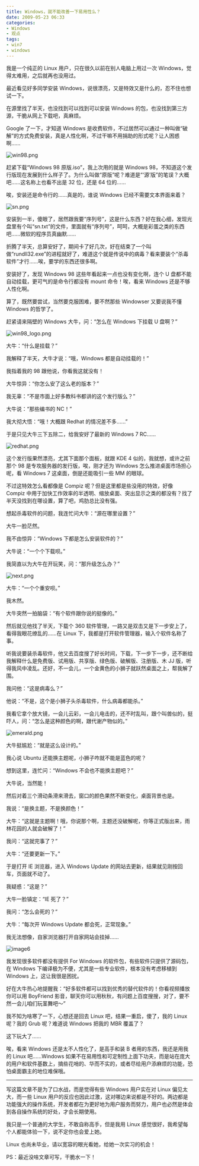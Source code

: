 ```yaml
---
title: Windows，就不能改善一下易用性么？
date: 2009-05-23 06:33
categories:
- Windows
- 观点
tags:
- win7
- windows
---
```


我是一个纯正的 Linux 用户，只在很久以前在别人电脑上用过一次
Windows，觉得太难用，之后就再也没用过。

最近看见好多同学安装
Windows，说很漂亮，又是特效又是什么的，忍不住也想试一下。

在源里找了半天，也没找到可以找到可以安装 Windows
的包，也没找到第三方源，干脆从网上下载吧，真麻烦。

Google 了一下，才知道 Windows
是收费软件，不过居然可以通过一种叫做“破解”的方式免费安装，真是人性化啊，不过干嘛不用捐助的形式呢？让人困惑啊……

![win98.png](http://lh5.ggpht.com/_6pI9N0iQzXE/ShezDWLUTRI/AAAAAAAAATE/PmFT5Ix16Co/win98.png?imgmax=800)

赶紧下载“Windows 98 原版.iso”，我上次用的就是 Windows
98，不知道这个发行版现在发展到什么样子了。为什么叫做“原版”呢？难道是“‘源’版”的笔误？大概吧……这名称上也看不出是
32 位，还是 64 位的……

唉，安装还是命令行的……真是的，谁说 Windows 已经不需要文本界面来着？

![sn.png](http://lh5.ggpht.com/_6pI9N0iQzXE/She7c3VGUJI/AAAAAAAAATM/q0G-UeA6XmQ/sn.png?imgmax=800)

安装到一半，傻眼了，居然跟我要“序列号”，这是什么东西？好在我心细，发现光盘里有个叫“sn.txt”的文件，里面就有“序列号”，呵呵，大概是彩蛋之类的东西吧……微软的程序员真幽默……

折腾了半天，总算安好了，期间卡了好几次，好在结束了一个叫做“rundll32.exe”的进程就好了，难道这个就是传说中的病毒？看来要装个“杀毒软件”才行……唉，要学的东西还很多啊。

安装好了，发现 Windows 98 这些年看起来一点也没有变化啊，连个 U
盘都不能自动挂载，更可气的是命令行都没有 mount 命令！唉，看来 Windows
还是不够人性化啊。

算了，既然要尝试，当然要克服困难，要不然那些 Windowser 又要说我不懂
Windows 的哲学了。

赶紧请来隔壁的 Windows 大牛，问：“怎么在 Windows 下挂载 U 盘啊？”

![win98\_logo.png](http://lh4.ggpht.com/_6pI9N0iQzXE/She8gvgmU-I/AAAAAAAAATU/5SKaUaydq3Y/win98_logo.png?imgmax=800)

大牛：“什么是挂载？”

我解释了半天，大牛才说：“哦，Windows 都是自动挂载的！”

我指着我的 98 跟他说，你看我这就没有！

大牛惊异：“你怎么安了这么老的版本？”

我无辜：“不是市面上好多教科书都讲的这个发行版么？”

大牛说：“那些编书的 NC！”

我大彻大悟：“哦！大概跟 Redhat 的情况差不多……”

于是只见大牛三下五除二，给我安好了最新的 Windows 7 RC……

![redhat.png](http://lh3.ggpht.com/_6pI9N0iQzXE/She-PVDGUII/AAAAAAAAATc/FAVo9Y_CeGA/redhat.png?imgmax=800)

这个发行版果然漂亮，尤其下面那个面板，就跟 KDE 4
似的，我就想，或许之前那个 98 是专攻服务器的发行版，唉，刚才还为 Windows
怎么推进桌面市场担心呢，看 Windows 7 这桌面，倒是还能吸引一些 MM
的眼球。

不过这特效怎么看都像是 Compiz 呢？但是这里都是些没用的特效，好像 Compiz
中用于加快工作效率的半透明、缩放桌面、突出显示之类的都没有？找了半天没找到在哪设置，算了吧，鸡肋总比没有强。

想起杀毒软件的问题，我连忙问大牛：“源在哪里设置？”

大牛一脸茫然。

我不由惊异：“Windows 下都是怎么安装软件的？”

大牛说：“一个个下载呗。”

我简直以为大牛在开玩笑，问：“那升级怎么办？”

![next.png](http://lh4.ggpht.com/_6pI9N0iQzXE/ShfAZtGeuDI/AAAAAAAAATk/MfNE_hIGoo4/next.png?imgmax=800)

大牛：“一个个重安呗。”

我木然。

大牛突然一拍脑袋：“有个软件跟你说的挺像的。”

然后就见他找了半天，下载个 360
软件管理，一路又是双击又是下一步安上了，看得我眼花缭乱的……在 Linux
下，我都是打开软件管理器，输入个软件名称了事。

听我说要装杀毒软件，他又去百度搜了好长时间，下载，下一步下一步，还不断给我解释什么是免费版、试用版、共享版、绿色版、破解版、注册版、木
JJ
版，听得我风中凌乱。还好，不一会儿，一个金黄色的小狮子就跃然桌面之上，帮我解了围。

我问他：“这是病毒么？”

他说：“不是，这个是小狮子头杀毒软件，什么病毒都能杀。”

我看它拿个放大镜，一会儿云彩，一会儿电击的，还不时乱叫，跟个叫兽似的，挺吓人，问：“怎么是这种颜色的啊，跟代谢产物似的。”

![emerald.png](http://lh5.ggpht.com/_6pI9N0iQzXE/ShfIWEHZgHI/AAAAAAAAAT0/Wz8mwkdWnvU/emerald.png?imgmax=800)

大牛挺尴尬：“就是这么设计的。”

我心说 Ubuntu 还能换主题呢，小狮子咋就不能是蓝色的呢？

想到这里，连忙问：“Windows 不会也不能换主题吧？”

大牛说，当然能！

然后对着三个滑动条滑来滑去，窗口的颜色果然不断变化，桌面背景也是。

我说：“是换主题，不是换颜色！”

大牛：“这就是主题啊！哦，你说那个啊，主题还没破解呢，你等正式版出来，雨林花园的人就会破解了！”

我问：“这就完事了？”

大牛：“还要更新一下。”

于是打开 IE 浏览器，进入 Windows Update
的网站去更新，结果就见刚按回车，页面就不动了。

我疑惑：“这是？”

大牛一脸镇定：“IE 死了？”

我问：“怎么会死的？”

大牛：“每次开 Windows Update 都会死，正常现象。”

我无法想像，自家浏览器打开自家网站会挂掉……

![image6](http://gnome-look.org/CONTENT/content-pre2/104629-2.jpg)

我发现很多软件都没有提供 For Windows
的软件包，有些软件只提供了源码包，在 Windows
下编译极为不便，尤其是一些专业软件，根本没有考虑移植到 Windows
上，这让我很是困扰。

好在大牛热心地提醒我：“好多软件都可以找到优秀的替代软件的！你看视频播放你可以用
BoyFriend
影音，聊天你可以用秋秋，有问题上百度搜搜，对了，要不然一会儿咱们玩茎舞吧～”

我不知为啥寒了一下，心想还是回去 Linux 吧，结果一重启，傻了，我的 Linux
呢？我的 Grub 呢？难道说 Windows 把我的 MBR 覆盖了？

这下玩大了……

唉，看来 Windows 还是太不人性化了，是高手和装 B 者用的东西，我还是用我的
Linux 吧……Windows
如果不在易用性和可定制性上面下功夫，而是站在庞大的用户和软件基数上，搞些花哨的、华而不实的，或者尽给用户添麻烦的功能，恐怕桌面霸主的地位难保哦。

------------------------------------------------------------------------

写这篇文章不是为了口水战，而是觉得有些 Windows 用户实在对 Linux
偏见太大，而一些 Linux
用户的反应也因此过激，这对哪边来说都是不好的。两边都是功能强大的操作系统，开发者都在为更好地为用户服务而努力，用户也必然是体会到各自操作系统的好处，才会长期使用。

我只是一个普通的大学生，不敢自称高手，但是我用 Linux
感觉很好，我希望每个人都能体验一下，说不定你也会爱上她。

Linux 也尚未毕业，请以宽容的眼光看她，给她一次实习的机会！

PS：最近没啥文章可写，干脆水一下！

